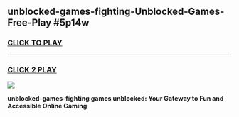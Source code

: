 
## unblocked-games-fighting-Unblocked-Games-Free-Play #5p14w
<h3>
<a href="https://us.freeplayer.one?title=unblocked-games-fighting&ref=9M">CLICK TO PLAY</a></h3>
<hr>

<h3>
<a href="https://us.freeplayer.one?title=unblocked-games-fighting&ref=9M">CLICK 2 PLAY</a>
  
</h3>

<a href="https://us.freeplayer.one?title=unblocked-games-fighting&ref=9M"><img src="https://clearcache.store/games.png"></a>


**unblocked-games-fighting games unblocked: Your Gateway to Fun and Accessible Online Gaming**
